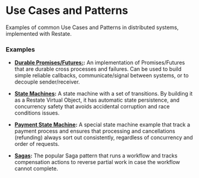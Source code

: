 # Use Cases and Patterns

Examples of common Use Cases and Patterns in distributed systems, implemented with
Restate.


### Examples

* **[Durable Promises/Futures:](durable-promises):** An implementation of Promises/Futures
that are durable cross processes and failures. Can be used to build simple reliable callbacks,
communicate/signal between systems, or to decouple sender/receiver.

* **[State Machines](state-machines):** A state machine with a set of transitions. By building
  it as a Restate Virtual Object, it has automatic state persistence, and concurrency safety
  that avoids accidental corruption and race conditions issues.

* **[Payment State Machine](payment-state-machine):** A special state machine example that
  track a payment process and ensures that processing and cancellations (refunding) always
  sort out consistently, regardless of concurrency and order of requests.

* **[Sagas](sagas):** The popular Saga pattern that runs a workflow and tracks compensation
  actions to reverse partial work in case the workflow cannot complete.
